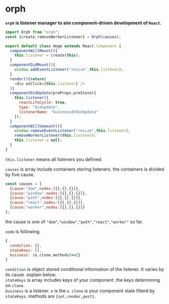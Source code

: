 # orph

**`orph` is listener manager to aim component-driven development of `React`.**

```js:1.js
import Orph from "orph";
const {create,removeWorkerListener} = Orph(causes);

export default class Hoge extends React.Component {
  componentWillMount(){
    this.listener = create(this);
  }
  componentDidMount(){
    window.addEventListener("resize",this.listener);
  }
  render(){return(
    <div onClick={this.listener} />
  )}
  componentDidUpdate(preProps,preState){
    this.listener({
      reactLifeCycle: true,
      type: "didupdate",
      listenerName: "businessAtDidUpdate"
    });
  }
  componentWillUnmount(){
    window.removeEventListener("resize",this.listener);
    removeWorkerListener(this.listener);
    this.listener = null;
  }
}
```
`this.listener` means all listeners you defined.

`causes` is array include containers storing listeners. the containers is divided by five cause.

```js:causes.js
const causes = [
  {cause:"dom",nodes:[{},{},{}]},
  {cause:"window",nodes:[{},{},{}]},
  {cause:"path",nodes:[{},{},{}]},
  {cause:"react",nodes:[{},{},{}]},
  {cause:"worker",nodes:[{},{},{}]}
];
```

the cause is one of `"dom"`,`"window"`,`"path"`,`"react"`,`"worker"` so far.

`node` is following.

```js:nodes.js
{
  condition: {},
  stateKeys: [],
  business: (e,clone,methods)=>{}
}
```

`condition` is object stored conditional information of the listener. It varies by its cause. explain below.  
`stateKeys` is array includes keys of your component. the keys determining on `clone`.  
`business` is a listener. `e` is the `e`. `clone` is your component state filterd by `stateKeys`. methods are `{set,render,post}`.

